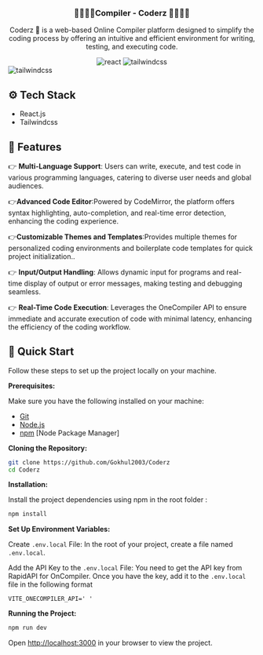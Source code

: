 <div align="center">
  <br />
 <h3>🤖🧑🏾‍💻Compiler - Coderz 🧑🏾‍💻🤖</h3>  
 
Coderz 🤖 is a web-based Online Compiler platform designed to simplify the coding 
process by offering an intuitive and efficient environment for writing, testing, and executing 
code.
  <div>
  <img src="https://img.shields.io/badge/-React-black?style=for-the-badge&logo=react&logoColor=white&color=61DAFB" alt="react" />
  <img src="https://img.shields.io/badge/-Tailwind_CSS-black?style=for-the-badge&logoColor=white&logo=tailwindcss&color=06B6D4" alt="tailwindcss" />
  </div>

</div>
  <img src="https://github.com/user-attachments/assets/6f27528e-b272-4832-84f4-a03dba296ec2" alt="tailwindcss" />

## <a name="tech-stack">⚙️ Tech Stack</a>
- React.js
- Tailwindcss
  
## <a name="features">🔋 Features</a>

👉 **Multi-Language Support**: Users can write, execute, and test code in various programming languages, catering to diverse user needs and global audiences.

👉**Advanced Code Editor**:Powered by CodeMirror, the platform offers syntax highlighting, auto-completion, and real-time error detection, enhancing the coding experience.

👉**Customizable Themes and Templates**:Provides multiple themes for personalized coding environments and boilerplate code templates for quick project initialization..

👉 **Input/Output Handling**: Allows dynamic input for programs and real-time display of output or error messages, making testing and debugging seamless.

👉 **Real-Time Code Execution**: Leverages the OneCompiler API to ensure immediate and accurate execution of code with minimal latency, enhancing the efficiency of the coding workflow.

## <a name="quick-start">🤸 Quick Start</a>

Follow these steps to set up the project locally on your machine.

**Prerequisites:**

Make sure you have the following installed on your machine:

- [Git](https://git-scm.com/)
- [Node.js](https://nodejs.org/en)
- [npm](https://www.npmjs.com/) [Node Package Manager]

**Cloning the Repository:**

```bash
git clone https://github.com/Gokhul2003/Coderz
cd Coderz
```

**Installation:**

Install the project dependencies using npm in the root folder :

```bash
npm install
```

**Set Up Environment Variables:**

Create `.env.local` File: In the root of your project, create a file named `.env.local`.

Add the API Key to the `.env.local` File: You need to get the API key from RapidAPI for OnCompiler. Once you have the key, add it to the `.env.local` file in the following format

```env
VITE_ONECOMPILER_API=' '
```

**Running the Project:**

```bash
npm run dev
```

Open [http://localhost:3000](http://localhost:3000) in your browser to view the project.

